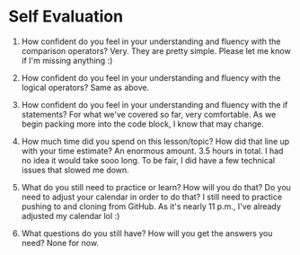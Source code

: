 # Self Evaluation

1. How confident do you feel in your understanding and fluency with the comparison operators?
Very. They are pretty simple. Please let me know if I'm missing anything :)

1. How confident do you feel in your understanding and fluency with the logical operators?
Same as above.

1. How confident do you feel in your understanding and fluency with the if statements?
For what we've covered so far, very comfortable. As we begin packing more into the code block, I know that may change.

1. How much time did you spend on this lesson/topic? How did that line up with your time estimate?
An enormous amount. 3.5 hours in total. I had no idea it would take sooo long. To be fair, I did have a few technical issues that slowed me down.

1. What do you still need to practice or learn? How will you do that? Do you need to adjust your calendar in order to do that?
I still need to practice pushing to and cloning from GitHub. As it's nearly 11 p.m., I've already adjusted my calendar lol :)

1. What questions do you still have? How will you get the answers you need?
None for now.
